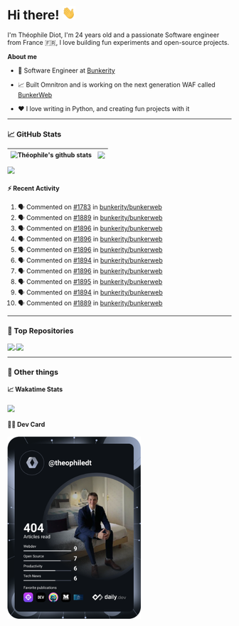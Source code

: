 # Hi there! <img src="./wave.gif" width="30px" height="30px" />

I'm Théophile Diot, I'm 24 years old and a passionate Software engineer from France 🇫🇷, I love building fun experiments and open-source projects.

**About me**

- 💼 Software Engineer at [Bunkerity](https://www.bunkerity.com/)

- 📈 Built Omnitron and is working on the next generation WAF called [BunkerWeb](https://www.bunkerweb.io)

- ❤️ I love writing in Python, and creating fun projects with it

---

### 📈 GitHub Stats

| <img align="center" src="https://github-readme-stats.vercel.app/api?username=TheophileDiot&show_icons=true&include_all_commits=true&theme=algolia&hide_border=true&rank_icon=github" alt="Théophile's github stats" /> | <img align="center" src="https://github-readme-stats.vercel.app/api/top-langs/?username=TheophileDiot&layout=compact&theme=algolia&hide_border=true" /> |
| ---------------------------------------------------------------------------------------------------------------------------------------------------------------------------------------------------------------------- | ------------------------------------------------------------------------------------------------------------------------------------------------------- |

![](https://github-readme-activity-graph.vercel.app/graph?username=TheophileDiot&theme=tokyo-night)

#### :zap: Recent Activity

<!--START_SECTION:activity-->
1. 🗣 Commented on [#1783](https://github.com/bunkerity/bunkerweb/issues/1783#issuecomment-2586827389) in [bunkerity/bunkerweb](https://github.com/bunkerity/bunkerweb)
2. 🗣 Commented on [#1889](https://github.com/bunkerity/bunkerweb/issues/1889#issuecomment-2586825777) in [bunkerity/bunkerweb](https://github.com/bunkerity/bunkerweb)
3. 🗣 Commented on [#1896](https://github.com/bunkerity/bunkerweb/issues/1896#issuecomment-2586786990) in [bunkerity/bunkerweb](https://github.com/bunkerity/bunkerweb)
4. 🗣 Commented on [#1896](https://github.com/bunkerity/bunkerweb/issues/1896#issuecomment-2586785034) in [bunkerity/bunkerweb](https://github.com/bunkerity/bunkerweb)
5. 🗣 Commented on [#1896](https://github.com/bunkerity/bunkerweb/issues/1896#issuecomment-2586628804) in [bunkerity/bunkerweb](https://github.com/bunkerity/bunkerweb)
6. 🗣 Commented on [#1894](https://github.com/bunkerity/bunkerweb/issues/1894#issuecomment-2586612492) in [bunkerity/bunkerweb](https://github.com/bunkerity/bunkerweb)
7. 🗣 Commented on [#1896](https://github.com/bunkerity/bunkerweb/issues/1896#issuecomment-2586607801) in [bunkerity/bunkerweb](https://github.com/bunkerity/bunkerweb)
8. 🗣 Commented on [#1895](https://github.com/bunkerity/bunkerweb/issues/1895#issuecomment-2586602029) in [bunkerity/bunkerweb](https://github.com/bunkerity/bunkerweb)
9. 🗣 Commented on [#1894](https://github.com/bunkerity/bunkerweb/issues/1894#issuecomment-2586599585) in [bunkerity/bunkerweb](https://github.com/bunkerity/bunkerweb)
10. 🗣 Commented on [#1889](https://github.com/bunkerity/bunkerweb/issues/1889#issuecomment-2586597012) in [bunkerity/bunkerweb](https://github.com/bunkerity/bunkerweb)
<!--END_SECTION:activity-->

---

### 🔧 Top Repositories

<a href="https://github.com/bunkerity/bunkerweb">
  <img align="center" src="https://github-readme-stats.vercel.app/api/pin/?username=Bunkerity&repo=bunkerweb&theme=algolia" />
</a>
<a href="https://github.com/TheophileDiot/Omnitron">
  <img align="center" src="https://github-readme-stats.vercel.app/api/pin/?username=TheophileDiot&repo=Omnitron&theme=algolia" />
</a>

---

### 🎉 Other things

#### 📈 Wakatime Stats

<a href="https://wakatime.com/@theophile_bunkerity">
  <img align="center" src="https://github-readme-stats.vercel.app/api/wakatime?username=3aa5ce41-c253-43d9-8441-a721e446a45f&layout=compact&theme=algolia" />
</a>

#### 👨‍💻 Dev Card

<a href="https://app.daily.dev/TheophileDt">
  <img src="./devcard.svg" width="300" alt="Théophile Diot's Dev Card"/>
</a>
